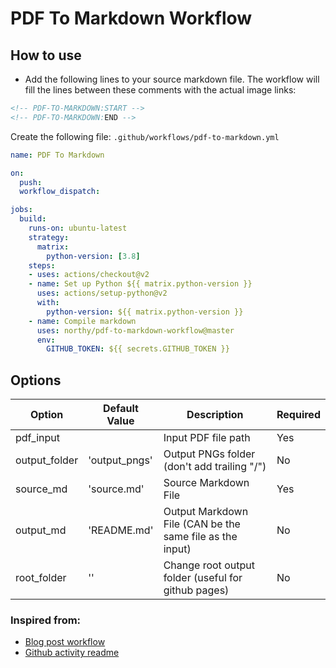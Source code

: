 # PDF To Markdown Workflow

## How to use
* Add the following lines to your source markdown file. The workflow will fill the lines between these comments with the actual image links:

```md
<!-- PDF-TO-MARKDOWN:START -->
<!-- PDF-TO-MARKDOWN:END -->
```

Create the following file: `.github/workflows/pdf-to-markdown.yml`
```yml
name: PDF To Markdown

on:
  push:
  workflow_dispatch:

jobs:
  build:
    runs-on: ubuntu-latest
    strategy:
      matrix:
        python-version: [3.8]
    steps:
    - uses: actions/checkout@v2
    - name: Set up Python ${{ matrix.python-version }}
      uses: actions/setup-python@v2
      with:
        python-version: ${{ matrix.python-version }}
    - name: Compile markdown
      uses: northy/pdf-to-markdown-workflow@master
      env:
        GITHUB_TOKEN: ${{ secrets.GITHUB_TOKEN }}
```

## Options

| Option        | Default Value | Description                                              | Required |
|---------------|---------------|----------------------------------------------------------|----------|
| pdf_input     |               | Input PDF file path                                      |    Yes   |
| output_folder | 'output_pngs' | Output PNGs folder (don't add trailing "/")              |     No   |
| source_md     | 'source.md'   | Source Markdown File                                     |    Yes   |
| output_md     | 'README.md'   | Output Markdown File (CAN be the same file as the input) |     No   |
| root_folder   | ''            | Change root output folder (useful for github pages)      |     No   |

### Inspired from:
* [Blog post workflow](https://github.com/gautamkrishnar/blog-post-workflow)
* [Github activity readme](https://github.com/jamesgeorge007/github-activity-readme/)